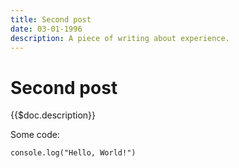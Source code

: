 ```yaml
---
title: Second post
date: 03-01-1996
description: A piece of writing about experience.
---
```

# Second post

{{$doc.description}}

Some code:
```
console.log("Hello, World!")
```